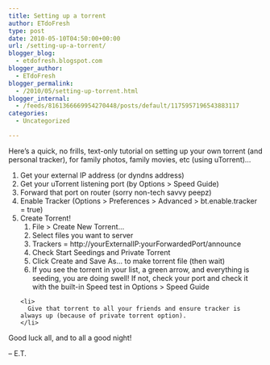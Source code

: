```yaml
---
title: Setting up a torrent
author: ETdoFresh
type: post
date: 2010-05-10T04:50:00+00:00
url: /setting-up-a-torrent/
blogger_blog:
  - etdofresh.blogspot.com
blogger_author:
  - ETdoFresh
blogger_permalink:
  - /2010/05/setting-up-torrent.html
blogger_internal:
  - /feeds/8161366669954270448/posts/default/1175957196543883117
categories:
  - Uncategorized

---
```

<div xmlns='http://www.w3.org/1999/xhtml'>
  <p>
    Here&#8217;s a quick, no frills, text-only tutorial on setting up your own torrent (and personal tracker), for family photos, family movies, etc (using uTorrent)&#8230;
  </p>
  
  <ol>
    <li>
      Get your external IP address (or dyndns address)
    </li>
    <li>
      Get your uTorrent listening port (by Options > Speed Guide)
    </li>
    <li>
      Forward that port on router (sorry non-tech savvy peepz)
    </li>
    <li>
      Enable Tracker (Options > Preferences > Advanced > bt.enable.tracker = true)
    </li>
    <li>
      Create Torrent! <ol>
        <li>
          File > Create New Torrent&#8230;
        </li>
        <li>
          Select files you want to server
        </li>
        <li>
          Trackers = http://yourExternalIP:yourForwardedPort/announce
        </li>
        <li>
          Check Start Seedings and Private Torrent
        </li>
        <li>
          Click Create and Save As&#8230; to make torrent file (then wait)
        </li>
        <li>
          If you see the torrent in your list, a green arrow, and everything is seeding, you are doing swell! If not, check your port and check it with the built-in Speed test in Options > Speed Guide
        </li>
      </ol>
    </li>
    
    <li>
      Give that torrent to all your friends and ensure tracker is always up (because of private torrent option).
    </li>
  </ol>
  
  <p>
    Good luck all, and to all a good night!
  </p>
  
  <p>
    &#8211; E.T.
  </p>
</div>